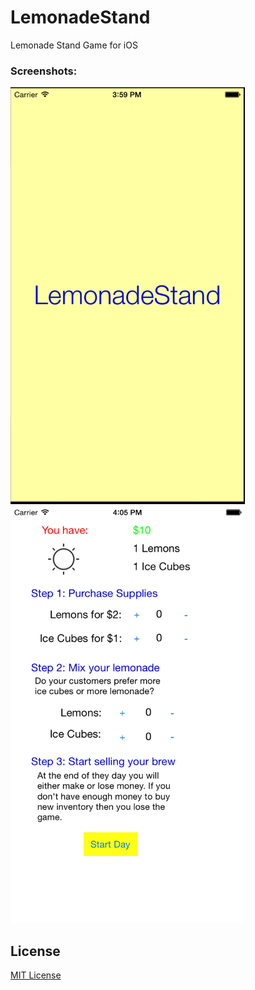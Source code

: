 LemonadeStand
=============

Lemonade Stand Game for iOS

### Screenshots:
<img src="https://raw.githubusercontent.com/xasos/LemonadeStand/master/Screenshots/screen2.png?token=AF8kkF9v-bzEr5XRHqhYSXLtdC94DUZtks5Ul0SxwA%3D%3D" height="667" width="375">
<img src="https://raw.githubusercontent.com/xasos/LemonadeStand/master/Screenshots/screen1.png?token=AF8kkBqicWESQL0yQCO22ikvXjCfJPPeks5Ul0SywA%3D%3D" height="667" width="375">

## License
[MIT License](LICENSE)
